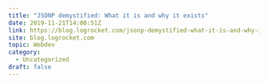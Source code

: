 ```yaml
---
title: "JSONP demystified: What it is and why it exists"
date: 2019-11-21T14:00:51Z
link: https://blog.logrocket.com/jsonp-demystified-what-it-is-and-why-it-exists/?utm_medium=RSS&utm_source=hune
site: blog.logrocket.com
topic: Webdev
category:
  - Uncategorized
draft: false
---
```

